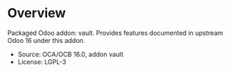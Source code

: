 # Overview

Packaged Odoo addon: vault. Provides features documented in upstream Odoo 16 under this addon.

- Source: OCA/OCB 16.0, addon vault
- License: LGPL-3

